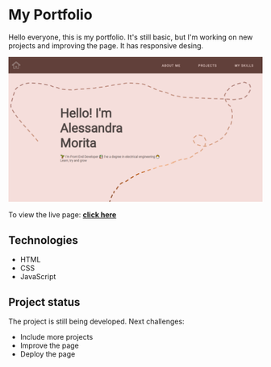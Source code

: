 # My Portfolio

Hello everyone, this is my portfolio. It's still basic, but I'm working on new projects and improving the page. It has responsive desing.

<a href="https://alessandramorita.github.io/Portfolio/">
  <img
    src="./resources/images/HomePage.png"
    alt="Portfolio Home Page Image"
    width='700'
  />
</a>

To view the live page: **[click here](https://alessandramorita.github.io/Portfolio/)**

## Technologies

* HTML
* CSS
* JavaScript

## Project status

The project is still being developed. Next challenges:

* Include more projects
* Improve the page
* Deploy the page
